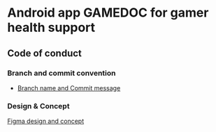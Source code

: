 # Android app GAMEDOC for gamer health support 

## Code of conduct

### Branch and commit convention
- [Branch name  and Commit message](https://dev.to/varbsan/a-simplified-convention-for-naming-branches-and-commits-in-git-il4)
  
### Design & Concept
[Figma design and concept](https://www.figma.com/file/HC0kZe2q8kFNpENdfDZvuF/ALP-VP-KEL.8?type=design&node-id=0%3A1&mode=design&t=KiflhSXzXQJ0iDWv-1)
